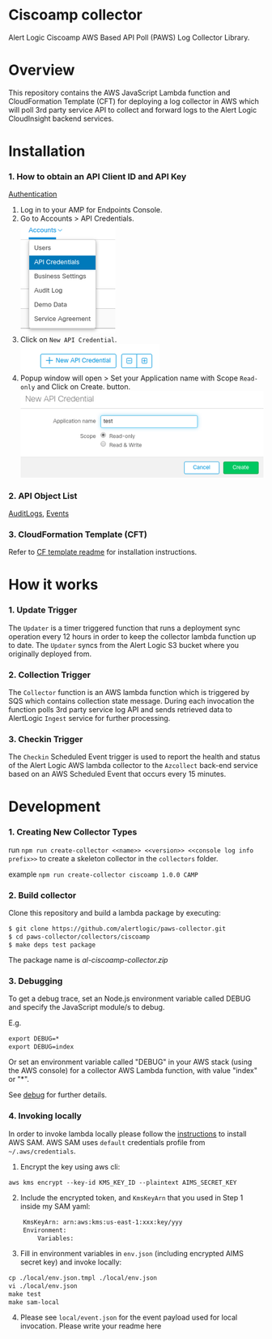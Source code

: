 # Ciscoamp collector
Alert Logic Ciscoamp AWS Based API Poll (PAWS) Log Collector Library.

# Overview
This repository contains the AWS JavaScript Lambda function and CloudFormation 
Template (CFT) for deploying a log collector in AWS which will poll 3rd party service API to collect and 
forward logs to the Alert Logic CloudInsight backend services.

# Installation

### 1. How to obtain an API Client ID and API Key

[Authentication](https://api-docs.amp.cisco.com/api_resources?api_host=api.amp.cisco.com&api_version=v1)

1. Log in to your AMP for Endpoints Console.
2. Go to Accounts > API Credentials.<br />
![ScreenShot](./docs/Ciscoamp_img1.png)
3. Click on `New API Credential`.<br />
![ScreenShot](./docs/Ciscoamp_img2.png)
4. Popup window will open > Set your Application name with Scope `Read-only` and Click on Create. button.<br />
![ScreenShot](./docs/Ciscoamp_img3.png)

### 2. API Object List 
[AuditLogs](https://api-docs.amp.cisco.com/api_actions/details?api_action=GET+%2Fv1%2Faudit_logs&api_host=api.amp.cisco.com&api_resource=AuditLog&api_version=v1),
[Events](https://api-docs.amp.cisco.com/api_actions/details?api_action=GET+%2Fv1%2Fevents&api_host=api.amp.cisco.com&api_resource=Event&api_version=v1)  

### 3. CloudFormation Template (CFT)

Refer to [CF template readme](./cfn/README.md) for installation instructions.

# How it works

### 1. Update Trigger

The `Updater` is a timer triggered function that runs a deployment sync operation 
every 12 hours in order to keep the collector lambda function up to date.
The `Updater` syncs from the Alert Logic S3 bucket where you originally deployed from.

### 2. Collection Trigger

The `Collector` function is an AWS lambda function which is triggered by SQS which contains collection state message.
During each invocation the function polls 3rd party service log API and sends retrieved data to 
AlertLogic `Ingest` service for further processing.

### 3. Checkin Trigger

The `Checkin` Scheduled Event trigger is used to report the health and status of 
the Alert Logic AWS lambda collector to the `Azcollect` back-end service based on 
an AWS Scheduled Event that occurs every 15 minutes.


# Development

### 1. Creating New Collector Types
run `npm run create-collector <<name>> <<version>> <<console log info prefix>>` to create a skeleton collector in the `collectors` folder.

example `npm run create-collector ciscoamp 1.0.0 CAMP`

### 2. Build collector
Clone this repository and build a lambda package by executing:
```
$ git clone https://github.com/alertlogic/paws-collector.git
$ cd paws-collector/collectors/ciscoamp
$ make deps test package
```

The package name is *al-ciscoamp-collector.zip*

### 3. Debugging

To get a debug trace, set an Node.js environment variable called DEBUG and
specify the JavaScript module/s to debug.

E.g.

```
export DEBUG=*
export DEBUG=index
```

Or set an environment variable called "DEBUG" in your AWS stack (using the AWS 
console) for a collector AWS Lambda function, with value "index" or "\*".

See [debug](https://www.npmjs.com/package/debug) for further details.

### 4. Invoking locally

In order to invoke lambda locally please follow the [instructions](https://docs.aws.amazon.com/lambda/latest/dg/sam-cli-requirements.html) to install AWS SAM.
AWS SAM uses `default` credentials profile from `~/.aws/credentials`.

  1. Encrypt the key using aws cli:
```
aws kms encrypt --key-id KMS_KEY_ID --plaintext AIMS_SECRET_KEY
```
  2. Include the encrypted token, and `KmsKeyArn` that you used in Step 1 inside my SAM yaml:
```
    KmsKeyArn: arn:aws:kms:us-east-1:xxx:key/yyy
    Environment:
        Variables:
```
  3. Fill in environment variables in `env.json` (including encrypted AIMS secret key) and invoke locally:

```
cp ./local/env.json.tmpl ./local/env.json
vi ./local/env.json
make test
make sam-local
```
  4. Please see `local/event.json` for the event payload used for local invocation.
Please write your readme here

